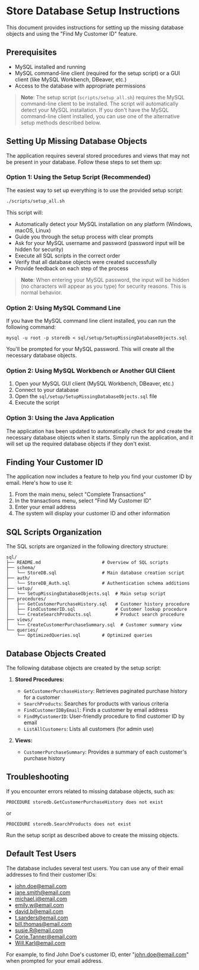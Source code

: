 # Store Database Setup Instructions

This document provides instructions for setting up the missing database objects and using the "Find My Customer ID" feature.

## Prerequisites

- MySQL installed and running
- MySQL command-line client (required for the setup script) or a GUI client (like MySQL Workbench, DBeaver, etc.)
- Access to the database with appropriate permissions

> **Note**: The setup script (`scripts/setup_all.sh`) requires the MySQL command-line client to be installed. The script will automatically detect your MySQL installation. If you don't have the MySQL command-line client installed, you can use one of the alternative setup methods described below.

## Setting Up Missing Database Objects

The application requires several stored procedures and views that may not be present in your database. Follow these steps to set them up:

### Option 1: Using the Setup Script (Recommended)

The easiest way to set up everything is to use the provided setup script:

```bash
./scripts/setup_all.sh
```

This script will:
- Automatically detect your MySQL installation on any platform (Windows, macOS, Linux)
- Guide you through the setup process with clear prompts
- Ask for your MySQL username and password (password input will be hidden for security)
- Execute all SQL scripts in the correct order
- Verify that all database objects were created successfully
- Provide feedback on each step of the process

> **Note**: When entering your MySQL password, the input will be hidden (no characters will appear as you type) for security reasons. This is normal behavior.

### Option 2: Using MySQL Command Line

If you have the MySQL command line client installed, you can run the following command:

```
mysql -u root -p storedb < sql/setup/SetupMissingDatabaseObjects.sql
```

You'll be prompted for your MySQL password. This will create all the necessary database objects.

### Option 2: Using MySQL Workbench or Another GUI Client

1. Open your MySQL GUI client (MySQL Workbench, DBeaver, etc.)
2. Connect to your database
3. Open the `sql/setup/SetupMissingDatabaseObjects.sql` file
4. Execute the script

### Option 3: Using the Java Application

The application has been updated to automatically check for and create the necessary database objects when it starts. Simply run the application, and it will set up the required database objects if they don't exist.

## Finding Your Customer ID

The application now includes a feature to help you find your customer ID by email. Here's how to use it:

1. From the main menu, select "Complete Transactions"
2. In the transactions menu, select "Find My Customer ID"
3. Enter your email address
4. The system will display your customer ID and other information

## SQL Scripts Organization

The SQL scripts are organized in the following directory structure:

```
sql/
├── README.md                       # Overview of SQL scripts
├── schema/
│   └── StoreDB.sql                 # Main database creation script
├── auth/
│   └── StoreDB_Auth.sql            # Authentication schema additions
├── setup/
│   └── SetupMissingDatabaseObjects.sql  # Main setup script
├── procedures/
│   ├── GetCustomerPurchaseHistory.sql   # Customer history procedure
│   ├── FindCustomerID.sql               # Customer lookup procedure
│   └── CreateSearchProducts.sql         # Product search procedure
├── views/
│   └── CreateCustomerPurchaseSummary.sql  # Customer summary view
└── queries/
    └── OptimizedQueries.sql        # Optimized queries
```

## Database Objects Created

The following database objects are created by the setup script:

1. **Stored Procedures:**
   - `GetCustomerPurchaseHistory`: Retrieves paginated purchase history for a customer
   - `SearchProducts`: Searches for products with various criteria
   - `FindCustomerIDByEmail`: Finds a customer by email address
   - `FindMyCustomerID`: User-friendly procedure to find customer ID by email
   - `ListAllCustomers`: Lists all customers (for admin use)

2. **Views:**
   - `CustomerPurchaseSummary`: Provides a summary of each customer's purchase history

## Troubleshooting

If you encounter errors related to missing database objects, such as:

```
PROCEDURE storedb.GetCustomerPurchaseHistory does not exist
```

or

```
PROCEDURE storedb.SearchProducts does not exist
```

Run the setup script as described above to create the missing objects.

## Default Test Users

The database includes several test users. You can use any of their email addresses to find their customer IDs:

- john.doe@email.com
- jane.smith@email.com
- michael.j@email.com
- emily.w@email.com
- david.b@email.com
- t.sanders@email.com
- bill.thomas@email.com
- susie.R@email.com
- Corie.Tanner@email.com
- Will.Karl@email.com

For example, to find John Doe's customer ID, enter "john.doe@email.com" when prompted for your email address.
